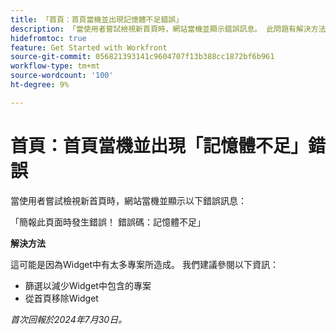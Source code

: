 ```yaml
---
title: 「首頁：首頁當機並出現記憶體不足錯誤」
description: 「當使用者嘗試檢視新首頁時，網站當機並顯示錯誤訊息。 此問題有解決方法。」
hidefromtoc: true
feature: Get Started with Workfront
source-git-commit: 056821393141c9604707f13b388cc1872bf6b961
workflow-type: tm+mt
source-wordcount: '100'
ht-degree: 9%

---
```



# 首頁：首頁當機並出現「記憶體不足」錯誤

當使用者嘗試檢視新首頁時，網站當機並顯示以下錯誤訊息：

「簡報此頁面時發生錯誤！ 錯誤碼：記憶體不足」

**解決方法**

這可能是因為Widget中有太多專案所造成。 我們建議參閱以下資訊：

* 篩選以減少Widget中包含的專案
* 從首頁移除Widget

_首次回報於2024年7月30日。_
